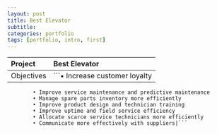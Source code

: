 ```yaml
---
layout: post
title: Best Elevator
subtitle: 
categories: portfolio
tags: [portfolio, intro, first]
---
```


|Project	|Best Elevator|	
|:-----------|:-----------|
|Objectives|```• Increase customer loyalty
            • Improve service maintenance and predictive maintenance
            • Manage spare parts inventory more efficiently
            • Improve product design and technician training
            • Improve uptime and field service efficiency
            • Allocate scarce service technicians more efficiently
            • Communicate more effectively with suppliers|```
